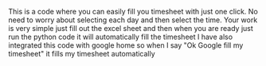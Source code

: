 This is a code where you can easily fill you timesheet with just one click. No need to worry about selecting each day and then select the time. 
Your work is very simple just fill out the excel sheet and then when you are ready just run the python code it will automatically fill the timesheet
I have also integrated this code with google home so when I say "Ok Google fill my timesheet" it fills my timesheet automatically
